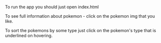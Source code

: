 To run the app you should just open index.html

To see full information about pokemon - click on the pokemon img that you like.

To sort the pokemons by some type just click on the pokemon's type that is underlined on hovering. 
